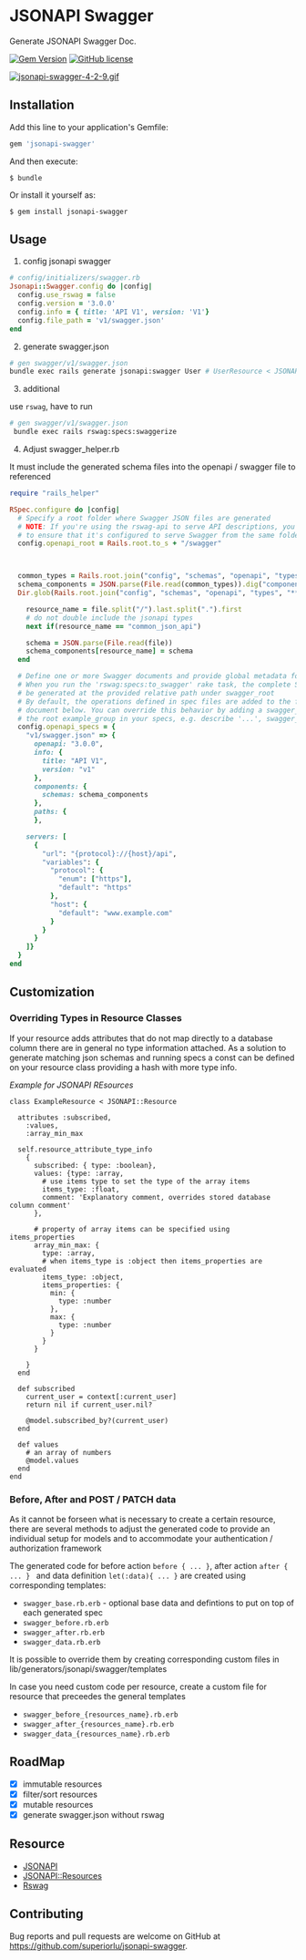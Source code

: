 # JSONAPI Swagger

Generate JSONAPI Swagger Doc.

[![Gem Version](https://img.shields.io/gem/v/jsonapi-swagger.svg)](https://rubygems.org/gems/jsonapi-swagger)
[![GitHub license](https://img.shields.io/github/license/superiorlu/jsonapi-swagger.svg)](https://github.com/superiorlu/jsonapi-swagger/blob/master/LICENSE)

[![jsonapi-swagger-4-2-9.gif](https://i.loli.net/2019/05/05/5ccebf5e782b7.gif)](https://i.loli.net/2019/05/05/5ccebf5e782b7.gif)

## Installation

Add this line to your application's Gemfile:

```ruby
gem 'jsonapi-swagger'
```

And then execute:

    $ bundle

Or install it yourself as:

    $ gem install jsonapi-swagger

## Usage

 1. config jsonapi swagger
```rb
# config/initializers/swagger.rb
Jsonapi::Swagger.config do |config|
  config.use_rswag = false
  config.version = '3.0.0'
  config.info = { title: 'API V1', version: 'V1'}
  config.file_path = 'v1/swagger.json'
end
```


2. generate swagger.json

```sh
# gen swagger/v1/swagger.json
bundle exec rails generate jsonapi:swagger User # UserResource < JSONAPI::Resource
```

3. additional

 use `rswag`, have to run

```sh
# gen swagger/v1/swagger.json
 bundle exec rails rswag:specs:swaggerize
```


4. Adjust swagger_helper.rb

It must include the generated schema files into the openapi / swagger file to referenced

```ruby
require "rails_helper"

RSpec.configure do |config|
  # Specify a root folder where Swagger JSON files are generated
  # NOTE: If you're using the rswag-api to serve API descriptions, you'll need
  # to ensure that it's configured to serve Swagger from the same folder
  config.openapi_root = Rails.root.to_s + "/swagger"



  common_types = Rails.root.join("config", "schemas", "openapi", "types", "common_json_api.schema.json")
  schema_components = JSON.parse(File.read(common_types)).dig("components", "schemas") || {}
  Dir.glob(Rails.root.join("config", "schemas", "openapi", "types", "**.schema.json")).each do |file|

    resource_name = file.split("/").last.split(".").first
    # do not double include the jsonapi types
    next if(resource_name == "common_json_api")

    schema = JSON.parse(File.read(file))
    schema_components[resource_name] = schema
  end

  # Define one or more Swagger documents and provide global metadata for each one
  # When you run the 'rswag:specs:to_swagger' rake task, the complete Swagger will
  # be generated at the provided relative path under swagger_root
  # By default, the operations defined in spec files are added to the first
  # document below. You can override this behavior by adding a swagger_doc tag to the
  # the root example_group in your specs, e.g. describe '...', swagger_doc: 'v2/swagger.json'
  config.openapi_specs = {
    "v1/swagger.json" => {
      openapi: "3.0.0",
      info: {
        title: "API V1",
        version: "v1"
      },
      components: {
        schemas: schema_components
      },
      paths: {
      },

    servers: [
      {
        "url": "{protocol}://{host}/api",
        "variables": {
          "protocol": {
            "enum": ["https"],
            "default": "https"
          },
          "host": {
            "default": "www.example.com"
          }
        }
      }
    ]}
  }
end
```

## Customization 

### Overriding Types in Resource Classes

If your resource adds attributes that do not map directly to a database column there are in general no type information attached. As a solution to generate matching json schemas and running specs a const can be defined on your resource class providing a hash with more type info.

*Example for JSONAPI REsources*

```
class ExampleResource < JSONAPI::Resource

  attributes :subscribed,
    :values,
    :array_min_max

  self.resource_attribute_type_info
    {
      subscribed: { type: :boolean},
      values: {type: :array, 
        # use items type to set the type of the array items
        items_type: :float, 
        comment: 'Explanatory comment, overrides stored database column comment'
      },

      # property of array items can be specified using items_properties
      array_min_max: {
        type: :array,
        # when items_type is :object then items_properties are evaluated
        items_type: :object,
        items_properties: {
          min: {
            type: :number
          },
          max: {
            type: :number
          }
        }
      }

    }
  end

  def subscribed
    current_user = context[:current_user]
    return nil if current_user.nil?

    @model.subscribed_by?(current_user)
  end

  def values
    # an array of numbers
    @model.values
  end
end
```

### Before, After and POST / PATCH data

As it cannot be forseen what is necessary to create a certain resource, there are several methods to adjust the generated code to provide an individual setup for models and to accommodate your authentication / authorization framework

The generated code for before action ```before { ... }```, after action ```after { ... } ``` and data definition ```let(:data){ ... }``` are created using corresponding templates:
* ```swagger_base.rb.erb``` - optional base data and defintions to put on top of each generated spec
* ```swagger_before.rb.erb```
* ```swagger_after.rb.erb```
* ```swagger_data.rb.erb```

It is possible to override them by creating corresponding custom files in lib/generators/jsonapi/swagger/templates

In case you need custom code per resource, create a custom file for resource that preceedes the general templates

* ```swagger_before_{resources_name}.rb.erb```
* ```swagger_after_{resources_name}.rb.erb```
* ```swagger_data_{resources_name}.rb.erb```

## RoadMap

- [x] immutable resources
- [x] filter/sort resources
- [x] mutable resources
- [x] generate swagger.json without rswag

## Resource

- [JSONAPI](https://jsonapi.org/)
- [JSONAPI::Resources](http://jsonapi-resources.com/)
- [Rswag](https://github.com/domaindrivendev/rswag)

## Contributing

Bug reports and pull requests are welcome on GitHub at
https://github.com/superiorlu/jsonapi-swagger.
